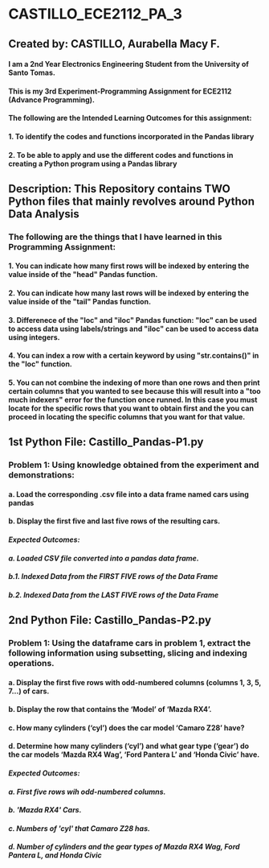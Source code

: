 # CASTILLO_ECE2112_PA_3
## Created by: CASTILLO, Aurabella Macy F.
#### I am a 2nd Year Electronics Engineering Student from the University of Santo Tomas.
#### This is my 3rd Experiment-Programming Assignment for ECE2112 (Advance Programming).
#### The following are the Intended Learning Outcomes for this assignment:
####   1. To identify the codes and functions incorporated in the Pandas library
####   2. To be able to apply and use the different codes and functions in creating a Python program using a Pandas library
## **Description**: This Repository contains TWO Python files that mainly revolves around Python Data Analysis
### The following are the things that I have learned in this Programming Assignment:
####   1. You can indicate how many first rows will be indexed by entering the value inside of the "head" Pandas function.
####   2. You can indicate how many last rows will be indexed by entering the value inside of the "tail" Pandas function.
####   3. Differenece of the "loc" and "iloc" Pandas function: "loc" can be used to access data using labels/strings and "iloc" can be used to access data using integers.
####   4. You can index a row with a certain keyword by using "str.contains()" in the "loc" function.
####   5. You can not combine the indexing of more than one rows and then print certain columns that you wanted to see because this will result into a "too much indexers" error for the function once runned. In this case you must locate for the specific rows that you want to obtain first and the you can proceed in locating the specific columns that you want for that value.
## 1st Python File: Castillo_Pandas-P1.py
### **Problem 1**: Using knowledge obtained from the experiment and demonstrations:
#### a. Load the corresponding .csv file into a data frame named cars using pandas
#### b. Display the first five and last five rows of the resulting cars.
#### *Expected Outcomes:*
####   *a. Loaded CSV file converted into a pandas data frame.*
####   *b.1. Indexed Data from the FIRST FIVE rows of the Data Frame*
####   *b.2. Indexed Data from the LAST FIVE rows of the Data Frame*
## 2nd Python File: Castillo_Pandas-P2.py
### **Problem 1**: Using the dataframe cars in problem 1, extract the following information using subsetting, slicing and indexing operations.
#### a. Display the first five rows with odd-numbered columns (columns 1, 3, 5, 7…) of cars.
#### b. Display the row that contains the ‘Model’ of ‘Mazda RX4’.
#### c. How many cylinders (‘cyl’) does the car model ‘Camaro Z28’ have?
#### d. Determine how many cylinders (‘cyl’) and what gear type (‘gear’) do the car models ‘Mazda RX4 Wag’, ‘Ford Pantera L’ and ‘Honda Civic’ have.
#### *Expected Outcomes:*
####   *a. First five rows wih odd-numbered columns.*
####   *b. 'Mazda RX4' Cars.*
####   *c. Numbers of 'cyl' that Camaro Z28 has.*
####   *d. Number of cylinders and the gear types of Mazda RX4 Wag, Ford Pantera L, and Honda Civic*
